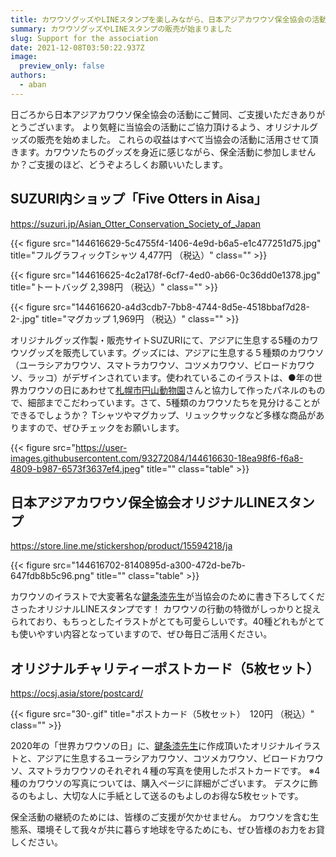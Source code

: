 ```yaml
---
title: カワウソグッズやLINEスタンプを楽しみながら、日本アジアカワウソ保全協会の活動の支援にご協力ください
summary: カワウソグッズやLINEスタンプの販売が始まりました
slug: Support for the association
date: 2021-12-08T03:50:22.937Z
image:
  preview_only: false
authors:
  - aban
---
```

日ごろから日本アジアカワウソ保全協会の活動にご賛同、ご支援いただきありがとうございます。
より気軽に当協会の活動にご協力頂けるよう、オリジナルグッズの販売を始めました。
これらの収益はすべて当協会の活動に活用させて頂きます。カワウソたちのグッズを身近に感じながら、保全活動に参加しませんか？ご支援のほど、どうぞよろしくお願いいたします。

## SUZURI内ショップ「Five Otters in Aisa」

<https://suzuri.jp/Asian_Otter_Conservation_Society_of_Japan>

{{< figure src="144616629-5c4755f4-1406-4e9d-b6a5-e1c477251d75.jpg" title="フルグラフィックTシャツ 4,477円 （税込）" class="" >}}

{{< figure src="144616625-4c2a178f-6cf7-4ed0-ab66-0c36dd0e1378.jpg" title="トートバッグ 2,398円 （税込）" class="" >}}

{{< figure src="144616620-a4d3cdb7-7bb8-4744-8d5e-4518bbaf7d28-2-.jpg" title="マグカップ 1,969円 （税込）" class="" >}}

オリジナルグッズ作製・販売サイトSUZURIにて、アジアに生息する5種のカワウソグッズを販売しています。グッズには、アジアに生息する５種類のカワウソ（ユーラシアカワウソ、スマトラカワウソ、コツメカワウソ、ビロードカワウソ、ラッコ）がデザインされています。使われているこのイラストは、●年の世界カワウソの日にあわせて[札幌市円山動物園](https://www.city.sapporo.jp/zoo/)さんと協力して作ったパネルのもので、細部までこだわっています。さて、5種類のカワウソたちを見分けることができるでしょうか？
Tシャツやマグカップ、リュックサックなど多様な商品がありますので、ぜひチェックをお願いします。

{{< figure src="https://user-images.githubusercontent.com/93272084/144616630-18ea98f6-f6a8-4809-b987-6573f3637ef4.jpeg" title="" class="table" >}}

## 日本アジアカワウソ保全協会オリジナルLINEスタンプ

<https://store.line.me/stickershop/product/15594218/ja>

{{< figure src="144616702-8140895d-a300-472d-be7b-647fdb8b5c96.png" title="" class="table" >}}

カワウソのイラストで大変著名な[鍵条漆先生](https://twitter.com/kagijouurushi)が当協会のために書き下ろしてくださったオリジナルLINEスタンプです！
カワウソの行動の特徴がしっかりと捉えられており、もちっとしたイラストがとても可愛らしいです。40種どれもがとても使いやすい内容となっていますので、ぜひ毎日ご活用ください。

## オリジナルチャリティーポストカード（5枚セット）

<https://ocsj.asia/store/postcard/>

{{< figure src="30-.gif" title="ポストカード（5枚セット）　120円 （税込）" class="" >}}

2020年の「世界カワウソの日」に、[鍵条漆先生](https://twitter.com/kagijouurushi)に作成頂いたオリジナルイラストと、アジアに生息するユーラシアカワウソ、コツメカワウソ、ビロードカワウソ、スマトラカワウソのそれぞれ４種の写真を使用したポストカードです。
※4種のカワウソの写真については、購入ページに詳細がございます。
デスクに飾るのもよし、大切な人に手紙として送るのもよしのお得な5枚セットです。

保全活動の継続のためには、皆様のご支援が欠かせません。 カワウソを含む生態系、環境そして我々が共に暮らす地球を守るためにも、ぜひ皆様のお力をお貸しください。